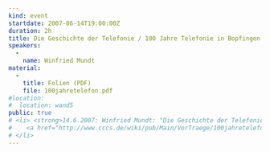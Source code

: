 ```yaml
---
kind: event
startdate: 2007-06-14T19:00:00Z
duration: 2h
title: Die Geschichte der Telefonie / 100 Jahre Telefonie in Bopfingen am Ipf
speakers:
  -
    name: Winfried Mundt
material:
  -
    title: Folien (PDF)
    file: 100jahretelefon.pdf
#location:
#  location: wand5
public: true
# <li> <strong>14.6.2007: Winfried Mundt: "Die Geschichte der Telefonie / 100 Jahre Telefonie in Bopfingen am Ipf"</strong> <br>
#    <a href="http://www.cccs.de/wiki/pub/Main/VorTraege/100jahretelefon.pdf" target="_top">100 Jahre Telefonie in Bopfingen am Ipf</a>
# </li>
---
```

